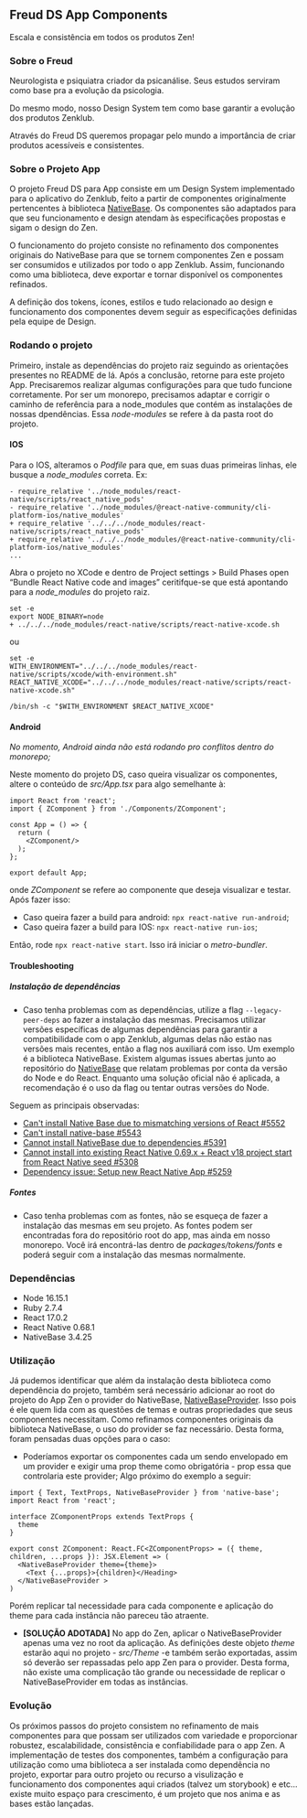 ## Freud DS App Components
Escala e consistência em todos os produtos Zen!

### Sobre o Freud
Neurologista e psiquiatra criador da psicanálise. Seus estudos serviram como base pra a evolução da psicologia.

Do mesmo modo, nosso Design System tem como base garantir a evolução dos produtos Zenklub.

Através do Freud DS queremos propagar pelo mundo a importância de criar produtos acessíveis e consistentes.

### Sobre o Projeto App
O projeto Freud DS para App consiste em um Design System implementado para o aplicativo do Zenklub, feito a partir de componentes originalmente pertencentes à biblioteca [NativeBase](https://nativebase.io/). Os componentes são adaptados para que seu funcionamento e design atendam às especificações propostas e sigam o design do Zen.

O funcionamento do projeto consiste no refinamento dos componentes originais do NativeBase para que se tornem componentes Zen e possam ser consumidos e utilizados por todo o app Zenklub. Assim, funcionando como uma biblioteca, deve exportar e tornar disponível os componentes refinados.

A definição dos tokens, ícones, estilos e tudo relacionado ao design e funcionamento dos componentes devem seguir as especificações definidas pela equipe de Design.

### Rodando o projeto
Primeiro, instale as dependências do projeto raiz seguindo as orientações presentes no README de lá. Após a conclusão, retorne para este projeto App. Precisaremos realizar algumas configurações para que tudo funcione corretamente. Por ser um monorepo, precisamos adaptar e corrigir o caminho de referência para a node_modules que contém as instalações de nossas dpendências. Essa *node-modules* se refere à da pasta root do projeto. 


#### IOS
Para o IOS, alteramos o *Podfile* para que, em suas duas primeiras linhas, ele busque a *node_modules* correta. 
Ex: 
```
- require_relative '../node_modules/react-native/scripts/react_native_pods'
- require_relative '../node_modules/@react-native-community/cli-platform-ios/native_modules'
+ require_relative '../../../node_modules/react-native/scripts/react_native_pods'
+ require_relative '../../../node_modules/@react-native-community/cli-platform-ios/native_modules'
...
```

Abra o projeto no XCode e dentro de Project settings > Build Phases open “Bundle React Native code and images” ceritifque-se que está apontando para a *node_modules* do projeto raiz.

```
set -e
export NODE_BINARY=node
+ ../../../node_modules/react-native/scripts/react-native-xcode.sh

```
ou 
```
set -e
WITH_ENVIRONMENT="../../../node_modules/react-native/scripts/xcode/with-environment.sh"
REACT_NATIVE_XCODE="../../../node_modules/react-native/scripts/react-native-xcode.sh"

/bin/sh -c "$WITH_ENVIRONMENT $REACT_NATIVE_XCODE" 
```



#### Android
*No momento, Android ainda não está rodando pro conflitos dentro do monorepo;*




Neste momento do projeto DS, caso queira visualizar os componentes, altere o conteúdo de *src/App.tsx* para algo semelhante à:

```
import React from 'react';
import { ZComponent } from './Components/ZComponent';

const App = () => {
  return (
    <ZComponent/>
  );
};

export default App;
```
onde *ZComponent* se refere ao componente que deseja visualizar e testar.
Após fazer isso:
* Caso queira fazer a build para android: `npx react-native run-android`;
* Caso queira fazer a build para IOS: `npx react-native run-ios`;

Então, rode `npx react-native start`. Isso irá iniciar o *metro-bundler*.

#### Troubleshooting
##### Instalação de dependências
- Caso tenha problemas com as dependências, utilize a flag `--legacy-peer-deps` ao fazer a instalação das mesmas. Precisamos utilizar versões específicas de algumas dependências para garantir a compatibilidade com o app Zenklub, algumas delas não estào nas versões mais recentes, então a flag nos auxiliará com isso. Um exemplo é a biblioteca NativeBase. Existem algumas issues abertas junto ao repositório do [NativeBase](https://github.com/GeekyAnts/NativeBase) que relatam problemas por conta da versão do Node e do React. Enquanto uma solução oficial não é aplicada, a recomendação é o uso da flag ou tentar outras versões do Node.

Seguem as principais observadas:
* [Can't install Native Base due to mismatching versions of React #5552](https://github.com/GeekyAnts/NativeBase/issues/5552)
* [Can't install native-base #5543](https://github.com/GeekyAnts/NativeBase/issues/5543)
* [Cannot install NativeBase due to dependencies #5391](https://github.com/GeekyAnts/NativeBase/issues/5391)
* [Cannot install into existing React Native 0.69.x + React v18 project start from React Native seed #5308](https://github.com/GeekyAnts/NativeBase/issues/5308)
* [Dependency issue: Setup new React Native App #5259](https://github.com/GeekyAnts/NativeBase/issues/5259)

##### Fontes
- Caso tenha problemas com as fontes, não se esqueça de fazer a instalação das mesmas em seu projeto. As fontes podem ser encontradas fora do repositório root do app, mas ainda em nosso monorepo. Você irá encontrá-las dentro de *packages/tokens/fonts* e poderá seguir com a instalação das mesmas normalmente.

### Dependências
* Node 16.15.1
* Ruby 2.7.4
* React 17.0.2
* React Native 0.68.1
* NativeBase 3.4.25

### Utilização
Já pudemos identificar que além da instalação desta biblioteca como dependência do projeto, também será necessário adicionar ao root do projeto do App Zen o provider do NativeBase, [NativeBaseProvider](https://docs.nativebase.io/setup-provider). Isso pois é ele quem lida com as questões de temas e outras propriedades que seus componentes necessitam. Como refinamos componentes originais da biblioteca NativeBase, o uso do provider se faz necessário. Desta forma, foram pensadas duas opções para o caso:
* Poderíamos exportar os componentes cada um sendo envelopado em um provider e exigir uma prop theme como obrigatória - prop essa que controlaria este provider; 
Algo próximo do exemplo a seguir:

```
import { Text, TextProps, NativeBaseProvider } from 'native-base';
import React from 'react';

interface ZComponentProps extends TextProps {
  theme
}

export const ZComponent: React.FC<ZComponentProps> = ({ theme, children, ...props }): JSX.Element => (
  <NativeBaseProvider theme={theme}>
    <Text {...props}>{children}</Heading>
  </NativeBaseProvider >
)

```
Porém replicar tal necessidade para cada componente e aplicação do theme para cada instância não pareceu tão atraente.

* **[SOLUÇÃO ADOTADA]** No app do Zen, aplicar o NativeBaseProvider apenas uma vez no root da aplicação. As definições deste objeto *theme* estarão aqui no projeto - *src/Theme* -e também serão exportadas, assim só deverão ser repassadas pelo app Zen para o provider. Desta forma, não existe uma complicação tão grande ou necessidade de replicar o NativeBaseProvider em todas as instâncias.

### Evolução
Os próximos passos do projeto consistem no refinamento de mais componentes para que possam ser utilizados com variedade e proporcionar robustez, escalabilidade, consistência e confiabilidade para o app Zen. A implementação de testes dos componentes, também a configuração para utilização como uma biblioteca a ser instalada como dependência no projeto, exportar para outro projeto ou recurso a visulização e funcionamento dos componentes aqui criados (talvez um storybook) e etc... existe muito espaço para crescimento, é um projeto que nos anima e as bases estão lançadas.
